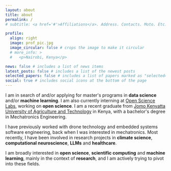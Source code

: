 ```yaml
---
layout: about
title: about
permalink: /
# subtitle: <a href='#'>Affiliations</a>. Address. Contacts. Moto. Etc.

profile:
  align: right
  image: prof_pic.jpg
  image_circular: false # crops the image to make it circular
  # more_info: >
  #   <p>Nairobi, Kenya</p>

news: false # includes a list of news items
latest_posts: false # includes a list of the newest posts
selected_papers: false # includes a list of papers marked as "selected={true}"
social: true # includes social icons at the bottom of the page
---
```


I am in search of and/or applying for master's programs in **data science** and/or **machine learning**. I am also currently interning at [Open Science Labs](https://opensciencelabs.org/), working on **open science**. I am a recent graduate from [Jomo Kenyatta University of Agriculture and Technology](https://www.jkuat.ac.ke/) in Kenya, with a bachelor's degree in Mechatronics Engineering.

I have previously worked with drone technology and embedded systems software engineering, back when I was interested in mechatronics. Most recently, I have been involved in research projects in **climate science**, **computational neuroscience**, **LLMs** and **healthcare**.

I am broadly interested in **open science**, **scientific computing** and **machine learning**, mainly in the context of **research**, and I am actively trying to pivot into these fields.